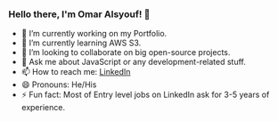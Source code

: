 ### Hello there, I'm Omar Alsyouf! 👋


- 🔭 I’m currently working on my Portfolio.
- 🌱 I’m currently learning AWS S3.
- 👯 I’m looking to collaborate on big open-source projects.
- 💬 Ask me about JavaScript or any development-related stuff.
- 📫 How to reach me: [LinkedIn](https://www.linkedin.com/in/omar-alsyouf/)
- 😄 Pronouns: He/His
- ⚡ Fun fact: Most of Entry level jobs on LinkedIn ask for 3-5 years of experience.
